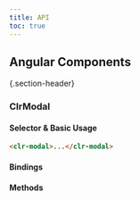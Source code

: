 ```yaml
---
title: API
toc: true
---
```


## Angular Components

{.section-header}

### ClrModal

#### Selector & Basic Usage

<DocDemo toggle="false">

```html
<clr-modal>...</clr-modal>
```

</DocDemo>

#### Bindings

<DocComponentApi component="ClrModal" item="bindings" />

#### Methods

<DocComponentApi component="ClrModal" item="methods" />
